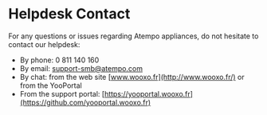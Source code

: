 # Helpdesk Contact

For any questions or issues regarding Atempo appliances, do not hesitate to contact our helpdesk:

* By phone: 0 811 140 160
* By email: support-smb@atempo.com
* By chat: from the web site [www.wooxo.fr](http://www.wooxo.fr/) or from the YooPortal
* From the support portal: [https://yooportal.wooxo.fr](https://github.com/yooportal.wooxo.fr)
